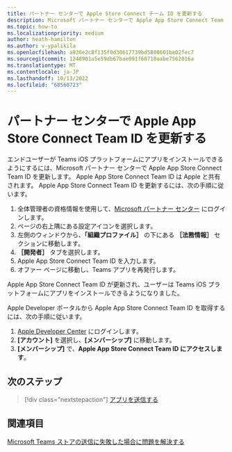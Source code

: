 ```yaml
---
title: パートナー センターで Apple Store Connect チーム ID を更新する
description: Microsoft パートナー センターで Apple App Store Connect Team ID を更新して、エンド ユーザーが Teams iOS プラットフォームでアプリを検索して取得できるようにします。
ms.topic: how-to
ms.localizationpriority: medium
author: heath-hamilton
ms.author: v-ypalikila
ms.openlocfilehash: a936e2c8f135f0d30617739bd5808601be02fec7
ms.sourcegitcommit: 1248901a5e59db67bae091f60710aabe7562016a
ms.translationtype: MT
ms.contentlocale: ja-JP
ms.lasthandoff: 10/13/2022
ms.locfileid: "68560723"
---
```

# <a name="update-apple-app-store-connect-team-id-on-partner-center"></a>パートナー センターで Apple App Store Connect Team ID を更新する

エンドユーザーが Teams iOS プラットフォームにアプリをインストールできるようにするには、Microsoft パートナー センターで Apple App Store Connect Team ID を更新します。 Apple App Store Connect Team ID は Apple と共有されます。 Apple App Store Connect Team ID を更新するには、次の手順に従います。

1. 全体管理者の資格情報を使用して、[Microsoft パートナー センター](https://partner.microsoft.com/dashboard/home) にログインします。
1. ページの右上隅にある設定アイコンを選択します。
1. 左側のウィンドウから、**「組織プロファイル］** の下にある **［法務情報］** セクションに移動します。
1. **［開発者］** タブを選択します。
1. Apple App Store Connect Team ID を入力します。
1. オファー ページに移動し、Teams アプリを再発行します。
  
Apple App Store Connect Team ID が更新され、ユーザーは Teams iOS プラットフォームにアプリをインストールできるようになりました。

Apple Developer ポータルから Apple App Store Connect Team ID を取得するには、次の手順に従います。

1. [Apple Developer Center](https://developer.apple.com/) にログインします。
1. **[アカウント]** を選択し、**[メンバーシップ]** に移動します。
1. **[メンバーシップ]** で、**Apple App Store Connect Team ID にアクセスします**。

## <a name="next-step"></a>次のステップ

> [!div class="nextstepaction"]
> [アプリを送信する](/office/dev/store/add-in-submission-guide)

## <a name="see-also"></a>関連項目

[Microsoft Teams ストアの送信に失敗した場合に問題を解決する](~/concepts/deploy-and-publish/appsource/resolve-submission-issues.md)
